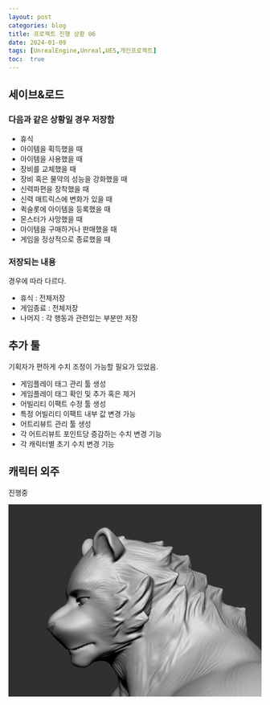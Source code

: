 ```yaml
---
layout: post
categories: blog
title: 프로젝트 진행 상황 06
date: 2024-01-09
tags: [UnrealEngine,Unreal,UE5,개인프로젝트]
toc:  true
---
```


## 세이브&로드
### 다음과 같은 상황일 경우 저장함
- 휴식
- 아이템을 획득했을 때
- 아이템을 사용했을 때
- 장비를 교체했을 때
- 장비 혹은 물약의 성능을 강화했을 때
- 신력파편을 장착했을 때
- 신력 매트릭스에 변화가 있을 때
- 퀵슬롯에 아이템을 등록했을 때
- 몬스터가 사망했을 때
- 아이템을 구매하거나 판매했을 때
- 게임을 정상적으로 종료했을 때


### 저장되는 내용
경우에 따라 다르다.
- 휴식 : 전체저장
- 게임종료 : 전체저장
- 나머지 : 각 행동과 관련있는 부분만 저장

## 추가 툴
기획자가 편하게 수치 조정이 가능할 필요가 있었음.

- 게임플레이 태그 관리 툴 생성
 - 게임플레이 태그 확인 및 추가 혹은 제거
- 어빌리티 이팩트 수정 툴 생성
 - 특정 어빌리티 이팩트 내부 값 변경 가능
- 어트리뷰트 관리 툴 생성
 - 각 어트리뷰트 포인트당 증감하는 수치 변경 기능
 - 각 캐릭터별 초기 수치 변경 기능

## 캐릭터 외주
진행중   

![ex_screenshot](/assets/images/unreal/myProject/24.01.09/character.png)
